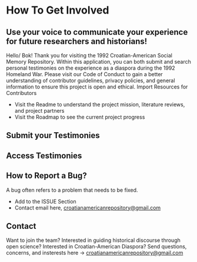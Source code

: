 # How To Get Involved
## Use your voice to communicate your experience for future researchers and historians! 

Hello/ Bok! 
Thank you for visiting the 1992 Croatian-American Social Memory Repository. Within this application, you can both submit and search personal testimonies on the experience as a diaspora during the 1992 Homeland War.
Please visit our Code of Conduct to gain a better understanding of contributor guidelines, privacy policies, and general information to ensure this project is open and ethical. 
Import Resources for Contributors
-	Visit the Readme to understand the project mission, literature reviews, and project partners
-	Visit the Roadmap to see the current project progress 

## Submit your Testimonies

## Access Testimonies

## How to Report a Bug?
A bug often refers to a problem that needs to be fixed.
-	Add to the ISSUE Section
-	Contact email here, croatianamericanrepository@gmail.com

## Contact
Want to join the team? Interested in guiding historical discourse through open science? Interested in Croatian-American Diaspora?
Send questions, concerns, and insterests here -> croatianamericanrepository@gmail.com



